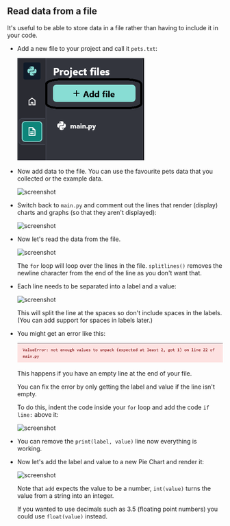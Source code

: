 ## Read data from a file

It's useful to be able to store data in a file rather than having to include it in your code.

+ Add a new file to your project and call it `pets.txt`:

  ![screenshot](images/pets-file.png)

+ Now add data to the file. You can use the favourite pets data that you collected or the example data.

  ![screenshot](images/pets-data.png)

+ Switch back to `main.py` and comment out the lines that render (display) charts and graphs (so that they aren't displayed):

  ![screenshot](images/pets-comment.png)

+ Now let's read the data from the file.

  ![screenshot](images/pets-read.png)

  The `for` loop will loop over the lines in the file. `splitlines()` removes the newline character from the end of the line as you don't want that.

+ Each line needs to be separated into a label and a value:

  ![screenshot](images/pets-split.png)

  This will split the line at the spaces so don't include spaces in the labels. (You can add support for spaces in labels later.)

+ You might get an error like this:

  ![screenshot](images/pets-error.png)

  This happens if you have an empty line at the end of your file.

  You can fix the error by only getting the label and value if the line isn't empty.

  To do this, indent the code inside your `for` loop and add the code `if line:` above it:

  ![screenshot](images/pets-fix.png)

+ You can remove the `print(label, value)` line now everything is working.

+ Now let's add the label and value to a new Pie Chart and render it:

  ![screenshot](images/pets-pie2.png)

  Note that `add` expects the value to be a number, `int(value)` turns the value from a string into an integer.

  If you wanted to use decimals such as 3.5 (floating point numbers) you could use `float(value)` instead.